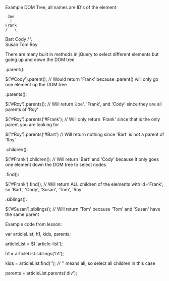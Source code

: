 Example DOM Tree, all names are ID's of the element

     Joe
      |
    Frank
    /   \
  Bart  Cody
  /  \      \
Susan Tom   Roy

There are many built in methods in jQuery to select different elements but going up and down the DOM tree



.parent():

$('#Cody').parent();
// Would return 'Frank' because .parent() will only go one element up the DOM tree


.parents():

$('#Roy').parents();
// Will return 'Joe', 'Frank', and 'Cody' since they are all parents of 'Roy'

$('#Roy').parents('#Frank');
// Will only return 'Frank' since that is the only parent you are looking for

$('#Roy').parents('#Bart')
// Will return nothing since 'Bart' is not a parent of 'Roy'


.children():

$('#Frank').children();
// Will return 'Bart' and 'Cody' because it only goes one element down the DOM tree to select nodes


.find():

$('#Frank').find();
// Will return ALL children of the elements with id='Frank', so 'Bart', 'Cody', 'Susan', 'Tom', 'Roy'


.siblings():

$('#Susan').siblings();
// Will return 'Tom' because 'Tom' and 'Susan' have the same parent



Example code from lesson:


var articleList, h1, kids, parents;

articleList = $('.article-list');

h1 = articleList.siblings('h1');

kids = articleList.find('*'); // '*' means all, so select all children in this case

parents = articleList.parents('div');